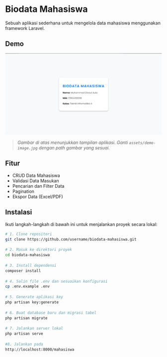 # Biodata Mahasiswa

Sebuah aplikasi sederhana untuk mengelola data mahasiswa menggunakan framework Laravel.

## Demo

![Demo Aplikasi](assets/demo-image.jpg)

> *Gambar di atas menunjukkan tampilan aplikasi. Ganti `assets/demo-image.jpg` dengan path gambar yang sesuai.*

## Fitur

- CRUD Data Mahasiswa
- Validasi Data Masukan
- Pencarian dan Filter Data
- Pagination
- Ekspor Data (Excel/PDF)

## Instalasi

Ikuti langkah-langkah di bawah ini untuk menjalankan proyek secara lokal:

```bash
# 1. Clone repositori
git clone https://github.com/username/biodata-mahasiswa.git

# 2. Masuk ke direktori proyek
cd biodata-mahasiswa

# 3. Install dependensi
composer install

# 4. Salin file .env dan sesuaikan konfigurasi
cp .env.example .env

# 5. Generate aplikasi key
php artisan key:generate

# 6. Buat database baru dan migrasi tabel
php artisan migrate

# 7. Jalankan server lokal
php artisan serve

#8. Jalankan pada
http://localhost:8000/mahasiswa

